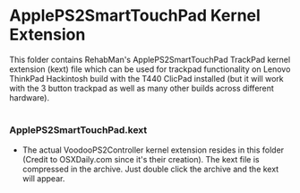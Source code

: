 # ApplePS2SmartTouchPad Kernel Extension

This folder contains RehabMan's ApplePS2SmartTouchPad TrackPad kernel extension (kext) file which can be used for trackpad functionality on Lenovo ThinkPad Hackintosh build with the T440 ClicPad installed (but it will work with the 3 button trackpad as well as many other builds across different hardware).

#

### ApplePS2SmartTouchPad.kext

- The actual VoodooPS2Controller kernel extension resides in this folder (Credit to OSXDaily.com since it's their creation). The kext file is compressed in the archive. Just double click the archive and the kext will appear.


